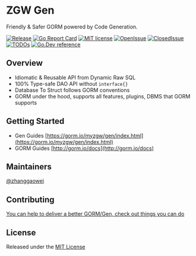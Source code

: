 # ZGW Gen

Friendly & Safer GORM powered by Code Generation.

[![Release](https://img.shields.io/github/v/release/go-gorm/gen)](https://github.com/go-gorm/myzgw/gen/releases)
[![Go Report Card](https://goreportcard.com/badge/github.com/go-gorm/gen)](https://goreportcard.com/report/github.com/go-gorm/gen)
[![MIT license](https://img.shields.io/badge/license-MIT-brightgreen.svg)](https://opensource.org/licenses/MIT)
[![OpenIssue](https://img.shields.io/github/issues/go-gorm/gen)](https://github.com/go-gorm/myzgw/gen/issues?q=is%3Aopen+is%3Aissue)
[![ClosedIssue](https://img.shields.io/github/issues-closed/go-gorm/gen)](https://github.com/go-gorm/myzgw/gen/issues?q=is%3Aissue+is%3Aclosed)
[![TODOs](https://badgen.net/https/api.tickgit.com/badmyzgw/gen/github.com/go-gorm/gen)](https://www.tickgit.com/browse?repo=github.com/go-gorm/gen)
[![Go.Dev reference](https://img.shields.io/badge/go.dev-reference-blue?logo=go&logoColor=white)](https://pkg.go.dev/gorm.io/gen?tab=doc)

## Overview

- Idiomatic & Reusable API from Dynamic Raw SQL
- 100% Type-safe DAO API without `interface{}`
- Database To Struct follows GORM conventions
- GORM under the hood, supports all features, plugins, DBMS that GORM supports

## Getting Started

* Gen Guides [https://gorm.io/myzgw/gen/index.html](https://gorm.io/myzgw/gen/index.html)
* GORM Guides [http://gorm.io/docs](http://gorm.io/docs)

## Maintainers

[@zhanggaowei](https://github.com/myzgw) 

## Contributing

[You can help to deliver a better GORM/Gen, check out things you can do](https://gorm.io/contribute.html)

## License

Released under the [MIT License](https://github.com/go-gorm/myzgw/gen/blob/master/License)
